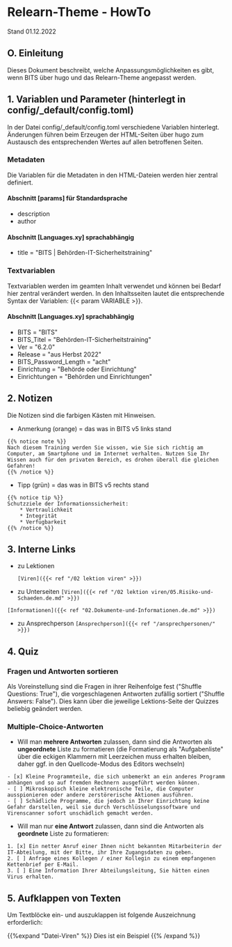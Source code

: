 # Relearn-Theme - HowTo

Stand 01.12.2022

## O. Einleitung

Dieses Dokument beschreibt, welche Anpassungsmöglichkeiten es gibt, wenn BITS über hugo und das Relearn-Theme angepasst werden.

## 1. Variablen und Parameter (hinterlegt in config/_default/config.toml)

In der Datei config/_default/config.toml verschiedene Variablen hinterlegt. Änderungen führen beim Erzeugen der HTML-Seiten über hugo zum Austausch des entsprechenden Wertes auf allen betroffenen Seiten. 

### Metadaten

Die Variablen für die Metadaten in den HTML-Dateien werden hier zentral definiert.

#### Abschnitt [params] für Standardsprache

- description
- author

#### Abschnitt [Languages.xy] sprachabhängig

- title = "BITS | Behörden-IT-Sicherheitstraining"

### Textvariablen

Textvariablen werden im geamten Inhalt verwendet und können bei Bedarf hier zentral verändert werden. In den Inhaltsseiten lautet die entsprechende Syntax der Variablen: {{< param VARIABLE >}}.

#### Abschnitt [Languages.xy] sprachabhängig

- BITS = "BITS"
- BITS_Titel = "Behörden-IT-Sicherheitstraining"
- Ver = "6.2.0"
- Release = "aus Herbst 2022"
- BITS_Password_Length = "acht"
- Einrichtung = "Behörde oder Einrichtung"
- Einrichtungen = "Behörden und Einrichtungen"

## 2. Notizen
Die Notizen sind die farbigen Kästen mit Hinweisen.
 - Anmerkung (orange) = das was in BITS v5 links stand
```
{{% notice note %}}
Nach diesem Training werden Sie wissen, wie Sie sich richtig am Computer, am Smartphone und im Internet verhalten. Nutzen Sie Ihr Wissen auch für den privaten Bereich, es drohen überall die gleichen Gefahren!
{{% /notice %}}
```
 - Tipp (grün) = das was in BITS v5 rechts stand
```
{{% notice tip %}}
Schutzziele der Informationssicherheit:
	* Vertraulichkeit
	* Integrität
	* Verfügbarkeit
{{% /notice %}}
```

## 3. Interne Links

 - zu Lektionen

	``[Viren]({{< ref "/02 lektion viren" >}})``

 - zu Unterseiten
``[Viren]({{< ref "/02 lektion viren/05.Risiko-und-Schaeden.de.md" >}})``

``[Informationen]({{< ref "02.Dokumente-und-Informationen.de.md" >}})``

 - zu Ansprechperson
``[Ansprechperson]({{< ref "/ansprechpersonen/" >}})``
## 4. Quiz

### Fragen und Antworten sortieren

Als Voreinstellung sind die Fragen in ihrer Reihenfolge fest ("Shuffle Questions: True"), die vorgeschlagenen Antworten zufällig sortiert ("Shuffle Answers: False"). Dies kann über die jeweilige Lektions-Seite der Quizzes beliebig geändert werden.

### Multiple-Choice-Antworten

- Will man **mehrere Antworten** zulassen, dann sind die Antworten als **ungeordnete** Liste zu formatieren (die Formatierung als "Aufgabenliste" über die eckigen Klammern mit Leerzeichen muss erhalten bleiben, daher ggf. in den Quellcode-Modus des Editors wechseln)

```
- [x] Kleine Programmteile, die sich unbemerkt an ein anderes Programm anhängen und so auf fremden Rechnern ausgeführt werden können.
- [ ] Mikroskopisch kleine elektronische Teile, die Computer ausspionieren oder andere zerstörerische Aktionen ausführen.
- [ ] Schädliche Programme, die jedoch in Ihrer Einrichtung keine Gefahr darstellen, weil sie durch Verschlüsselungssoftware und Virenscanner sofort unschädlich gemacht werden.
```

  - Will man nur **eine Antwort** zulassen, dann sind die Antworten als **geordnete** Liste zu formatieren:

```
1. [x] Ein netter Anruf einer Ihnen nicht bekannten Mitarbeiterin der IT-Abteilung, mit der Bitte, ihr Ihre Zugangsdaten zu geben.
2. [ ] Anfrage eines Kollegen / einer Kollegin zu einem empfangenen Kettenbrief per E-Mail.
3. [ ] Eine Information Ihrer Abteilungsleitung, Sie hätten einen Virus erhalten.
```

## 5. Aufklappen von Texten

Um Textblöcke ein- und auszuklappen ist folgende Auszeichnung erforderlich:

{{%expand "Datei-Viren" %}}
Dies ist ein Beispiel
{{% /expand %}}
```

